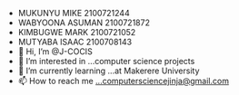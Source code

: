 - MUKUNYU MIKE 2100721244
- WABYOONA ASUMAN 2100721872
- KIMBUGWE MARK 2100721052
- MUTYABA ISAAC 2100708143
- 👋 Hi, I’m @J-COCIS
- 👀 I’m interested in ...computer science projects
- 🌱 I’m currently learning ...at Makerere University
- 📫 How to reach me ...computersciencejinja@gmail.com

<!---
J-COCIS/J-COCIS is a ✨ special ✨ repository because its `README.md` (this file) appears on your GitHub profile.
You can click the Preview link to take a look at your changes.
--->
